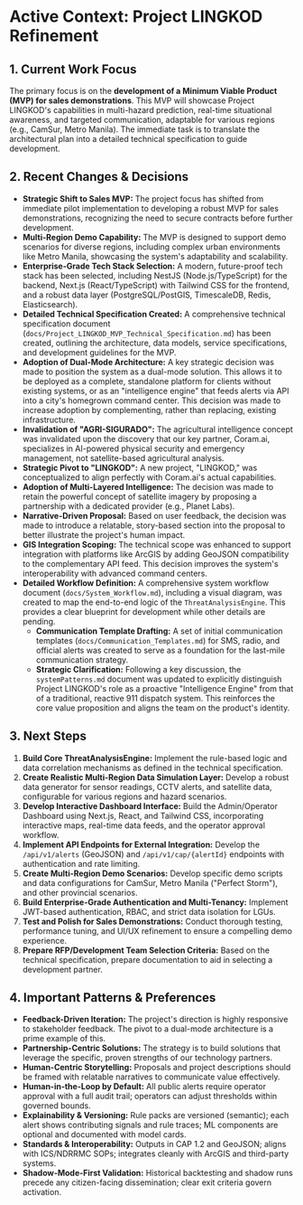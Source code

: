 # Active Context: Project LINGKOD Refinement

## 1. Current Work Focus

The primary focus is on the **development of a Minimum Viable Product (MVP) for sales demonstrations**. This MVP will showcase Project LINGKOD's capabilities in multi-hazard prediction, real-time situational awareness, and targeted communication, adaptable for various regions (e.g., CamSur, Metro Manila). The immediate task is to translate the architectural plan into a detailed technical specification to guide development.

## 2. Recent Changes & Decisions

*   **Strategic Shift to Sales MVP:** The project focus has shifted from immediate pilot implementation to developing a robust MVP for sales demonstrations, recognizing the need to secure contracts before further development.
*   **Multi-Region Demo Capability:** The MVP is designed to support demo scenarios for diverse regions, including complex urban environments like Metro Manila, showcasing the system's adaptability and scalability.
*   **Enterprise-Grade Tech Stack Selection:** A modern, future-proof tech stack has been selected, including NestJS (Node.js/TypeScript) for the backend, Next.js (React/TypeScript) with Tailwind CSS for the frontend, and a robust data layer (PostgreSQL/PostGIS, TimescaleDB, Redis, Elasticsearch).
*   **Detailed Technical Specification Created:** A comprehensive technical specification document (`docs/Project_LINGKOD_MVP_Technical_Specification.md`) has been created, outlining the architecture, data models, service specifications, and development guidelines for the MVP.
*   **Adoption of Dual-Mode Architecture:** A key strategic decision was made to position the system as a dual-mode solution. This allows it to be deployed as a complete, standalone platform for clients without existing systems, or as an "intelligence engine" that feeds alerts via API into a city's homegrown command center. This decision was made to increase adoption by complementing, rather than replacing, existing infrastructure.
*   **Invalidation of "AGRI-SIGURADO":** The agricultural intelligence concept was invalidated upon the discovery that our key partner, Coram.ai, specializes in AI-powered physical security and emergency management, not satellite-based agricultural analysis.
*   **Strategic Pivot to "LINGKOD":** A new project, "LINGKOD," was conceptualized to align perfectly with Coram.ai's actual capabilities.
*   **Adoption of Multi-Layered Intelligence:** The decision was made to retain the powerful concept of satellite imagery by proposing a partnership with a dedicated provider (e.g., Planet Labs).
*   **Narrative-Driven Proposal:** Based on user feedback, the decision was made to introduce a relatable, story-based section into the proposal to better illustrate the project's human impact.
*   **GIS Integration Scoping:** The technical scope was enhanced to support integration with platforms like ArcGIS by adding GeoJSON compatibility to the complementary API feed. This decision improves the system's interoperability with advanced command centers.
*   **Detailed Workflow Definition:** A comprehensive system workflow document (`docs/System_Workflow.md`), including a visual diagram, was created to map the end-to-end logic of the `ThreatAnalysisEngine`. This provides a clear blueprint for development while other details are pending.
    *   **Communication Template Drafting:** A set of initial communication templates (`docs/Communication_Templates.md`) for SMS, radio, and official alerts was created to serve as a foundation for the last-mile communication strategy.
    *   **Strategic Clarification:** Following a key discussion, the `systemPatterns.md` document was updated to explicitly distinguish Project LINGKOD's role as a proactive "Intelligence Engine" from that of a traditional, reactive 911 dispatch system. This reinforces the core value proposition and aligns the team on the product's identity.

## 3. Next Steps

1.  **Build Core ThreatAnalysisEngine:** Implement the rule-based logic and data correlation mechanisms as defined in the technical specification.
2.  **Create Realistic Multi-Region Data Simulation Layer:** Develop a robust data generator for sensor readings, CCTV alerts, and satellite data, configurable for various regions and hazard scenarios.
3.  **Develop Interactive Dashboard Interface:** Build the Admin/Operator Dashboard using Next.js, React, and Tailwind CSS, incorporating interactive maps, real-time data feeds, and the operator approval workflow.
4.  **Implement API Endpoints for External Integration:** Develop the `/api/v1/alerts` (GeoJSON) and `/api/v1/cap/{alertId}` endpoints with authentication and rate limiting.
5.  **Create Multi-Region Demo Scenarios:** Develop specific demo scripts and data configurations for CamSur, Metro Manila ("Perfect Storm"), and other provincial scenarios.
6.  **Build Enterprise-Grade Authentication and Multi-Tenancy:** Implement JWT-based authentication, RBAC, and strict data isolation for LGUs.
7.  **Test and Polish for Sales Demonstrations:** Conduct thorough testing, performance tuning, and UI/UX refinement to ensure a compelling demo experience.
8.  **Prepare RFP/Development Team Selection Criteria:** Based on the technical specification, prepare documentation to aid in selecting a development partner.

## 4. Important Patterns & Preferences

*   **Feedback-Driven Iteration:** The project's direction is highly responsive to stakeholder feedback. The pivot to a dual-mode architecture is a prime example of this.
*   **Partnership-Centric Solutions:** The strategy is to build solutions that leverage the specific, proven strengths of our technology partners.
*   **Human-Centric Storytelling:** Proposals and project descriptions should be framed with relatable narratives to communicate value effectively.
*   **Human-in-the-Loop by Default:** All public alerts require operator approval with a full audit trail; operators can adjust thresholds within governed bounds.
*   **Explainability & Versioning:** Rule packs are versioned (semantic); each alert shows contributing signals and rule traces; ML components are optional and documented with model cards.
*   **Standards & Interoperability:** Outputs in CAP 1.2 and GeoJSON; aligns with ICS/NDRRMC SOPs; integrates cleanly with ArcGIS and third-party systems.
*   **Shadow-Mode-First Validation:** Historical backtesting and shadow runs precede any citizen-facing dissemination; clear exit criteria govern activation.
